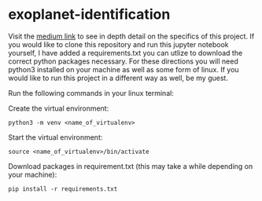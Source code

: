 # exoplanet-identification
Visit the [medium link](https://en.wikipedia.org/wiki/Score_(game)#High_score) to see in depth detail on the specifics of this project. If you would like to clone this repository and run this jupyter notebook yourself, I have added a requirements.txt you can utlize to download the correct python packages necessary.
For these directions you will need python3 installed on your machine as well as some form of linux. If you would like to run this project in a different way as well, be my guest.

Run the following commands in your linux terminal:

Create the virtual environment:
```
python3 -m venv <name_of_virtualenv>
```

Start the virtual environment:
```
source <name_of_virtualenv>/bin/activate
```

Download packages in requirement.txt (this may take a while depending on your machine):
```
pip install -r requirements.txt
```
